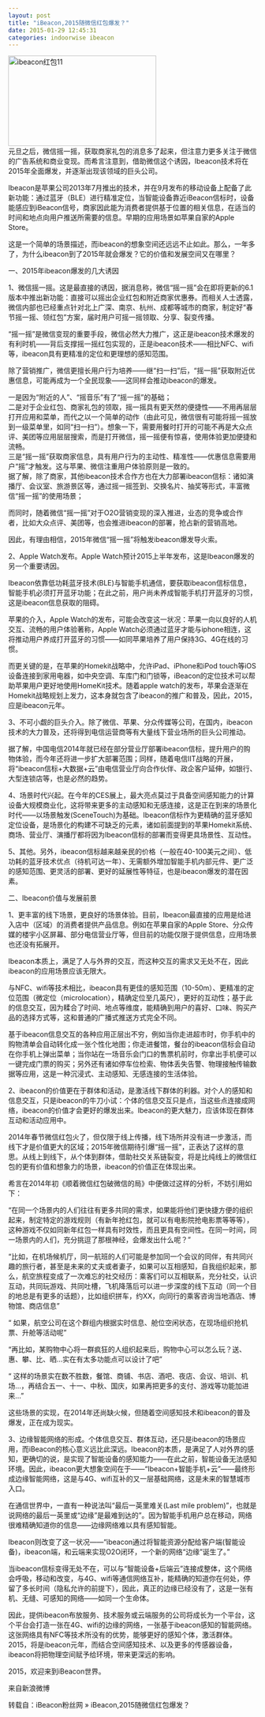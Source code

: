 ```yaml
---
layout: post
title: "iBeacon,2015随微信红包爆发？"
date: 2015-01-29 12:45:31
categories: indoorwise ibeacon
---
```

<p><a href="http://www.ibeaconfans.com/wp-content/uploads/2015/01/ibeacon红包11.jpg"><img alt="ibeacon红包11" class="alignnone size-medium wp-image-1161" height="183" src="http://www.ibeaconfans.com/wp-content/uploads/2015/01/ibeacon红包11-300x183.jpg" width="300"/></a><br/>
元旦之后，微信摇一摇，获取商家礼包的消息多了起来，但注意力更多关注于微信的广告系统和商业变现。而希言注意到，借助微信这个诱因，Ibeacon技术将在2015年全面爆发，并逐渐出现该领域的巨头公司。 </p>


<p>Ibeacon是苹果公司2013年7月推出的技术，并在9月发布的移动设备上配备了此新功能：通过蓝牙（BLE）进行精准定位，当智能设备靠近iBeacon信标时，设备能感应到iBeacon信号，商家因此能为消费者提供基于位置的相关信息，在适当的时间和地点向用户推送所需要的信息。早期的应用场景如苹果自家的Apple Store。 </p>


<p>这是一个简单的场景描述，而ibeacon的想象空间还远远不止如此。那么，一年多了，为什么ibeacon到了2015年就会爆发？它的价值和发展空间又在哪里？ </p>


<p>一、2015年ibeacon爆发的几大诱因 </p>


<p>1、微信摇一摇。这是最直接的诱因，据消息称，微信“摇一摇”会在即将更新的6.1版本中推出新功能：直接可以摇出企业红包和附近商家优惠券。而相关人士透露，微信内部也已经重点针对北上广深、南京、杭州、成都等城市的商家，制定好“春节摇一摇、领红包”方案，届时用户可摇一摇领取、分享、裂变传播。</p>


<p>“摇一摇”是微信变现的重要手段，微信必然大力推广，这正是ibeacon技术爆发的有利时机——背后支撑摇一摇红包实现的，正是ibeacon技术——相比NFC、wifi等，ibeacon具有更精准的定位和更理想的感知范围。</p>


<p>除了营销推广，微信更擅长用户行为培养——继“扫一扫”后，“摇一摇”获取附近优惠信息，可能再成为一个全民现象——这同样会推动ibeacon的爆发。</p>


<p>一是因为“附近的人”、“摇音乐”有了“摇一摇”的基础；<br/>
二是对于企业红包、商家礼包的领取，摇一摇具有更天然的便捷性——不用再层层打开应用和菜单，而代之以一个简单的动作（由此可见，微信很有可能将摇一摇放到一级菜单里，如同“扫一扫”）。想象一下，需要用餐时打开的可能不再是大众点评、美团等应用层层搜索，而是打开微信，摇一摇便有惊喜，使用体验更加便捷和流畅。<br/>
三是“摇一摇”获取商家信息，具有用户行为的主动性、精准性——优惠信息需要用户“摇”才触发。这与苹果、微信注重用户体验原则是一致的。<br/>
据了解，除了商家，其他ibeacon技术合作方也在大力部署ibeacon信标：诸如演播厅、会议室、旅游景区等，通过摇一摇签到、交换名片、抽奖等形式，丰富微信“摇一摇”的使用场景；</p>


<p>而同时，随着微信“摇一摇”对于O2O营销变现的深入推进，业态的竞争或合作者，比如大众点评、美团等，也会推进ibeacon的部署，抢占新的营销高地。</p>


<p>因此，有理由相信，2015年微信“摇一摇”将触发ibeacon爆发导火索。</p>


<p> 2、Apple Watch发布。Apple Watch预计2015上半年发布，这是Ibeacon爆发的另一个重要诱因。</p>


<p>Ibeacon依靠低功耗蓝牙技术(BLE)与智能手机通信，要获取ibeacon信标信息，智能手机必须打开蓝牙功能；在此之前，用户尚未养成智能手机打开蓝牙的习惯，这是ibeacon信息获取的阻碍。</p>


<p>苹果的介入，Apple Watch的发布，可能会改变这一状况：苹果一向以良好的人机交互、流畅的用户体验著称，Apple Watch必须通过蓝牙才能与iphone相连，这将推动用户养成打开蓝牙的习惯——如同苹果培养了用户保持3G、4G在线的习惯。</p>


<p>而更关键的是，在苹果的Homekit战略中，允许iPad、iPhone和iPod touch等iOS设备连接到家用电器，如中央空调、车库门和门锁等，iBeacon的定位技术可以帮助苹果用户更好地使用HomeKit技术。随着apple watch的发布，苹果会逐渐在Homekit战略规划上发力，这本身就包含了ibeacon的推广和普及，因此，2015，应是ibeacon元年。</p>


<p> 3、不可小觑的巨头介入。除了微信、苹果、分众传媒等公司，在国内，ibeacon技术的大力普及，还将得到电信运营商等有大量线下营业场所的巨头公司推动。</p>


<p>据了解，中国电信2014年就已经在部分营业厅部署ibeacon信标，提升用户的购物体验，而今年还将进一步扩大部署范围；同样，随着电信IIT战略的开展，将“ibeacon信标+大数据+云”由电信营业厅向合作伙伴、政企客户延伸，如银行、大型连锁店等，也是必然的趋势。</p>


<p>4、场景时代兴起。在今年的CES展上，最大亮点莫过于具备空间感知能力的计算设备大规模商业化，这将带来更多的主动感知和无感连接，这是正在到来的场景化时代——以场景触发(SceneTouch)为基础。Ibeacon信标作为更精确的蓝牙感知定位设备，是场景化的构建不可缺乏的元素，诸如前面提到的苹果Homekit系统、商场、营业厅、演播厅都将因为Ibeacon信标的部署而变得更具场景性、互动性。</p>


<p>5、其他。另外，ibeacon信标越来越亲民的价格（一般在40-100美元之间）、低功耗的蓝牙技术优点（待机可达一年）、无需额外增加智能手机内部元件、更广泛的感知范围、更灵活的部署、更好的延展性等特征，也是ibeacon爆发的潜在因素。</p>


<p>二、Ibeacon价值与发展前景</p>


<p> 1、更丰富的线下场景，更良好的场景体验。目前，Ibeacon最直接的应用是给进入店中（区域）的消费者提供产品信息。例如在苹果自家的Apple Store、分众传媒的楼宇小区屏幕、部分电信营业厅等，但目前的功能仅限于提供信息，应用场景也还没有拓展开。</p>


<p>Ibeacon本质上，满足了人与外界的交互，而这种交互的需求又无处不在，因此ibeacon的应用场景应该无限大。</p>


<p>与NFC、wifi等技术相比，ibeacon具有更佳的感知范围（10-50m）、更精准的定位范围（微定位（microlocation），精确定位至几英尺），更好的互动性；基于此的信息交互，因为糅合了时间、地点等维度，能精确到用户的喜好、口味、购买产品的选择方式等，这和普通的广播式推送方式完全不同。</p>


<p>基于ibeacon信息交互的各种应用正层出不穷，例如当你走进超市时，你手机中的购物清单会自动转化成一张个性化地图；你走进餐馆，餐台的ibeacon信标会自动在你手机上弹出菜单；当你站在一场音乐会门口的售票机前时，你拿出手机便可以一键完成门票的购买；另外还有诸如停车位检索、物体丢失告警、物理接触传输数据等应用，这是一种沉浸式、主动感知、无感连接的生活体验。</p>


<p> 2、ibeacon的价值更在于群体和活动，是激活线下群体的利器。对个人的感知和信息交互，只是ibeacon的牛刀小试：个体的信息交互只是点，当这些点连接成网络，ibeacon的价值才会更好的爆发出来。Ibeacon的更大魅力，应该体现在群体互动和活动应用中。</p>


<p>2014年春节微信红包火了，但仅限于线上传播，线下场所并没有进一步激活，而线下才是价值更大的区域；2015年微信期待引爆“摇一摇”，正表达了这样的意思。从线上到线下，从个体到群体，借助社交关系链裂变，将是比纯线上的微信红包的更有价值和想象力的场景，ibeacon的价值正在体现出来。</p>


<p>希言在2014年初《顺着微信红包破微信的局》中便做过这样的分析，不妨引用如下：</p>


<p>“在同一个场景内的人们往往有更多共同的需求，如果能将他们更快捷方便的组织起来，制定特定的游戏规则（有新年抢红包，就可以有电影院抢电影票等等等），这种游戏不仅如同新年红包一样具有时效性，而且更具有空间性。在同一时间，同一场景内的人们，充分挑逗了那根神经，会爆发出什么呢？”</p>


<p>“比如，在机场候机厅，同一航班的人们可能是参加同一个会议的同伴，有共同兴趣的旅行者，甚至是未来的丈夫或者妻子，如果可以互相感知，自我组织起来，那么，航空旅程变成了一次难忘的社交经历：乘客们可以互相联系，充分社交，认识互动，共同玩游戏、共同吐槽，飞机降落后可以进一步深度的线下互动（同一个目的地总是有更多的话题），比如组织拼车，约XX，向同行的乘客咨询当地酒店、博物馆、商店信息”</p>


<p>“ 如果，航空公司在这个群组内根据实时信息、舱位空闲状态，在现场组织抢机票、升舱等活动呢”</p>


<p>“再比如，某购物中心将一群疯狂的人组织起来后，购物中心可以怎么玩？送、惠、攀、比、晒…实在有太多功能点可以设计了吧” </p>


<p>“  这样的场景实在数不胜数，餐馆、商铺、书店、酒吧、夜店、会议、培训、机场…，再结合五一、十一、中秋、国庆，如果再把更多的支付、游戏等功能加进来…”</p>


<p>这些场景的实现，在2014年还尚缺火候，但随着空间感知技术和ibeacon的普及爆发，正在成为现实。</p>


<p> 3、边缘智能网络的形成。个体信息交互、群体互动，还只是ibeacon的场景应用，而iBeacon的核心意义远比此深远。Ibeacon的本质，是满足了人对外界的感知，更确切的说，是实现了智能设备的感知能力——在此之前，智能设备无法感知环境。因此，ibeacon更大想象空间在于——“Ibeacon+智能手机+云”——最终形成边缘智能网络，这是与4G、wifi互补的又一层基础网络，这是未来的智慧城市入口。</p>


<p>在通信世界中，一直有一种说法叫“最后一英里难关(Last mile problem)”，也就是说网络的最后一英里或“边缘”是最难到达的”。因为智能手机用户总在移动，网络很难精确知道你的信息——边缘网络难以具有感知智能。</p>


<p>Ibeacon则改变了这一状况——“ibeacon通过将智能资源分配给客户端(智能设备)，ibeacon端，和云端来实现O2O闭环，一个新的网络“边缘”诞生了。”</p>


<p>当ibeacon信标变得无处不在，可以与“智能设备+后端云”连接成整体，这个网络会呼吸，移动和改变，与4G、wifi等通信网络互补，能精确的知道你在何处，停留了多长时间（隐私允许的前提下），因此，真正的边缘已经没有了，这是一张有机、无缝、可感知的网络——如同一个生命体。</p>


<p>因此，提供ibeacon布放服务、技术服务或云端服务的公司将成长为一个平台，这个平台会打造一张在4G、wifi的边缘的网络，一张基于ibeacon感知的智能网络。这张网络具有NFC等技术所没有的优势，能够更好的感知个体，激活群体。2015，将是ibeacon元年，而结合空间感知技术、以及更多的传感器设备，ibeacon将把物理空间赋予给环境，带来更深远的影响。</p>


<p>2015，欢迎来到iBeacon世界。</p>


<p>来自新浪微博</p>


<p>转载自：iBeacon粉丝网 » iBeacon,2015随微信红包爆发？</p>
